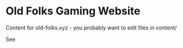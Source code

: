 # Old Folks Gaming Website

Content for old-folks.xyz - you probably want to edit files in content/

See 